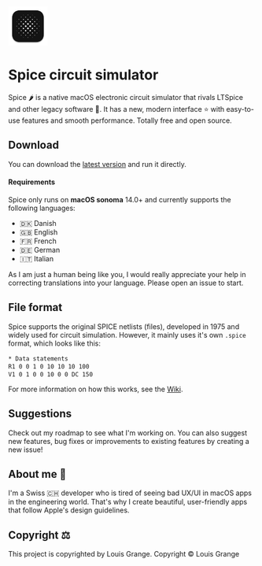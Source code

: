 <img src="/Spice/Assets.xcassets/AppIcon.appiconset/512x512%202x%201.png" width="80">

# Spice circuit simulator

Spice 🌶️ is a native macOS electronic circuit simulator that rivals LTSpice and other legacy software 🤮. It has a new, modern interface ⭐️ with easy-to-use features and smooth performance. Totally free and open source.

## Download

You can download the [latest version](https://github.com/l0uisgrange/spice/releases/latest) and run it directly.

#### Requirements
Spice only runs on **macOS sonoma** 14.0+ and currently supports the following languages:
- 🇩🇰 Danish
- 🇬🇧 English
- 🇫🇷 French
- 🇩🇪 German
- 🇮🇹 Italian

As I am just a human being like you, I would really appreciate your help in correcting translations into your language. Please open an issue to start.

## File format

Spice supports the original SPICE netlists (files), developed in 1975 and widely used for circuit simulation. However, it mainly uses it's own `.spice` format, which looks like this:
```text
* Data statements
R1 0 0 1 0 10 10 10 100
V1 0 1 0 0 10 0 0 DC 150
```

For more information on how this works, see the [Wiki](https://github.com/l0uisgrange/spice/wiki).

## Suggestions

Check out my roadmap to see what I'm working on. You can also suggest new features, bug fixes or improvements to existing features by creating a new issue!

## About me 👀

I'm a Swiss 🇨🇭 developer who is tired of seeing bad UX/UI in macOS apps in the engineering world. That's why I create beautiful, user-friendly apps that follow Apple's design guidelines.

## Copyright ⚖️

This project is copyrighted by Louis Grange.
Copyright © Louis Grange

